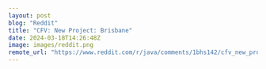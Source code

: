 ```yaml
---
layout: post
blog: "Reddit"
title: "CFV: New Project: Brisbane"
date: 2024-03-18T14:26:48Z
image: images/reddit.png
remote_url: "https://www.reddit.com/r/java/comments/1bhs142/cfv_new_project_brisbane/"
---
```

